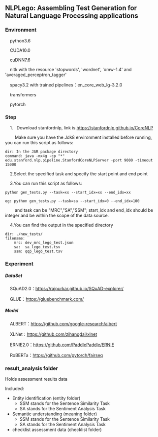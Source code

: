 ## NLPLego: Assembling Test Generation for Natural Language Processing applications

### Environment

    python3.6

    CUDA10.0

    cuDNN7.6

    nltk with the resource 'stopwords', 'wordnet', 'omw-1.4' and 'averaged_perceptron_tagger'

    spacy3.2 with trained pipelines：en_core_web_lg-3.2.0

    transformers

    pytorch

### Step

    1.   Download stanfordnlp, link is https://stanfordnlp.github.io/CoreNLP

        Make sure you have the Jdk8 environment installed before running, you can run this script as follows:

```
dir: In the JAR package directory
command: java -mx4g -cp "*" edu.stanford.nlp.pipeline.StanfordCoreNLPServer -port 9000 -timeout 15000
```

    2.Select the specified task and specify the start point and end point

    3.You can run this script as follows:

```
python gen_tests.py --task=xx --start_idx=xx --end_idx=xx

eg: python gen_tests.py --task=sa --start_idx=0 --end_idx=100
```

        and task can be "MRC","SA","SSM"; start_idx and end_idx should be integer and be within the scope of the data source.

    4.You can find the output in the specified directory

```
dir: ./new_tests/
filename: 
    mrc: dev_mrc_lego_test.json
    sa:  sa_lego_test.tsv
    ssm: qqp_lego_test.tsv
```

### Experiment

##### DataSet

    SQuAD2.0：https://rajpurkar.github.io/SQuAD-explorer/

    GLUE：https://gluebenchmark.com/

##### Model

    ALBERT：https://github.com/google-research/albert

    XLNet：https://github.com/zihangdai/xlnet

    ERNIE2.0：https://github.com/PaddlePaddle/ERNIE

    RoBERTa：https://github.com/pytorch/fairseq

### result_analysis folder

Holds assessment results data

Included:

- Entity identification (entity folder)
  - SSM stands for the Sentence Similarity Task
  - SA stands for the Sentiment Analysis Task
- Semantic understanding (meaning folder)
  - SSM stands for the Sentence Similarity Task
  - SA stands for the Sentiment Analysis Task
- checklist assessment data (checklist folder)
